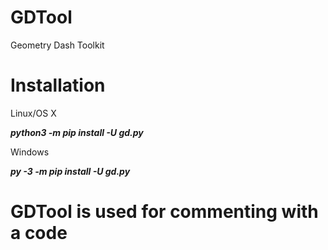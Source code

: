 # GDTool
Geometry Dash Toolkit


# Installation
Linux/OS X

***python3 -m pip install -U gd.py***

Windows

***py -3 -m pip install -U gd.py***

# GDTool is used for commenting with a code
